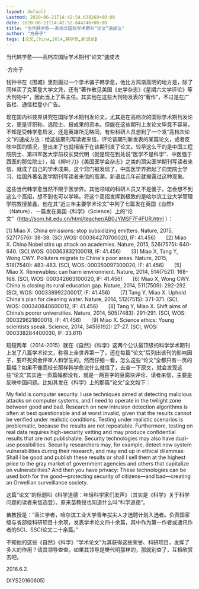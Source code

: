 ```yaml
---
layout: default
Lastmod: 2020-06-21T14:42:54.638269+00:00
date: 2020-06-21T14:42:52.644746+00:00
title: "当代韩学愈——高档次国际学术期刊“论文”速成法"
author: "方舟子"
tags: [论文,China,2014,韩学愈,新语丝]
---
```


当代韩学愈——高档次国际学术期刊“论文”速成法

·方舟子·

钱钟书在《围城》里刻画过一个学术骗子韩学愈，他比方鸿渐高明的地方是，除了同样买了克莱登大学文凭，还有“著作散见美国《史学杂志》《星期六文学评论》等大刊物中”，因此当上了系主任。其实他在这些大刊物发表的“著作”，不过是在广告栏、通信栏登小广告。

现在国内科技界讲究在国际学术期刊发论文，尤其是在高档次的国际学术期刊发论文，更是评职称、选院士、报成果的资本。但能在这些期刊上发论文毕竟不容易，不知是受韩学愈启发，还是英雄所见略同，有些科研人员想到了一个发“高档次论文”的速成方法：给这些期刊写读者来信，评论该期刊新发表的某篇论文，或者反映中国的情况，登出来了也就相当于在该期刊发了论文。较早这么干的是中国工程院院士、第四军医大学前校长樊代明（就是现在到处说“医学不是科学”、中医强于西医的那位院士），给《柳叶刀》《美国医学会杂志》之类的顶尖医学期刊写读者来信，就成了自己的学术成果。这个窍门被发现了，中国医学界掀起了向樊院士学习、给国外著名医学期刊写读者来信的高潮。新语丝几年前就揭露过这种现象。

这些当代韩学愈当然不限于医学界。其他领域的科研人员又不是傻子，怎会想不到这么个高招，想不到也可以学嘛。将这个高招发挥到极致的是哈尔滨工业大学管理学院教授苗鑫，他在其“近三年主要学术论文”中列了七篇发在英国《自然》（Nature）、一篇发在美国《科学》（Science）上的“论文”（http://som.hit.edu.cn/html/teacher/AB0JYMSF7F4FUR.html ）：

[1]      Miao X. China emissions: stop subsidizing emitters. Nature, 2015, 527(7576): 38-38. (SCI,WOS: 000364270700020, IF: 41.456)　　[2]      Miao X. China Nobel stirs up attack on academies. Nature, 2015, 526(7575): 640-640. (SCI,WOS: 000363832100018, IF: 41.456)　　[3]     Miao X, Tang Y, Wong CWY. Polluters migrate to China's poor areas. Nature, 2015, 518(7540): 483-483. (SCI, WOS: 000350097300020, IF: 41.456)　　[5]     Miao X. Renewables: can harm environment. Nature, 2014, 514(7521): 168-168. (SCI, WOS: 000342663100020, IF: 41.456)　　[6]     Miao X, Wong CWY. China is closing its rural education gap. Nature, 2014, 511(7509): 292-292. (SCI, WOS: 000338992200017, IF: 41.456)　　[7]     Tang Y, Miao X. Uphold China's plan for cleaning water. Nature, 2014, 512(7515): 371-371. (SCI, WOS: 000340840600012, IF: 41.456)　　[8]     Tang Y, Miao X. Shift aims of China’s poorer universities. Nature, 2014, 505(7483): 291-291. (SCI, WOS: 000329621800018, IF: 41.456)　　[9]     Miao X. Science ethics: Young scientists speak. Science, 2014, 345(6192): 27-27. (SCI, WOS: 000338284400030, IF: 33.611)

短短两年（2014-2015）就在《自然》《科学》这两个公认最顶级的科学学术期刊上发了八篇学术论文，称得上全世界第一了，还在每篇“论文”后列出该刊的影响因子，要吓死资金评审人和学生的。然而仔细一看，怎么这些“论文”全都只有一页的篇幅？如果不像高校长那样韩学愈说什么就信了，去查一下原文，就会发现这些“论文”其实连一页篇幅都没有，就是一两百字的豆腐块评论、读者来信，主要是反映中国问题。比如其发在《科学》上的那篇“论文”全文如下：

My field is computer security. I use techniques aimed at detecting malicious attacks on computer systems, and I need to operate in the twilight zone between good and bad. Research on new intrusion detection algorithms is often at best questionable and at worst invalid, given that the results cannot be verified under realistic conditions. Testing under realistic scenarios is problematic, because the results are not repeatable. Furthermore, testing on real data requires high-security vetting and may produce confidential results that are not publishable. Security technologies may also have dual-use possibilities. Security researchers may, for example, detect new system vulnerabilities during their research, and may end up in ethical dilemmas: Shall I be good and publish these results or shall I sell them at the highest price to the gray market of government agencies and others that capitalize on vulnerabilities? And then you have privacy: These technologies can be used both for the good—protecting security of citizens—and bad—creating an Orwellian surveillance society.

这篇“论文”的标题叫《科学道德：年轻科学家们发声》（其实是《科学》关于科学问题的读者来信选登）。原来苗教授也知道什么叫“科学道德”。

苗教授是：“香江学者，哈尔滨工业大学青年拔尖人才选聘计划入选者。负责国家级与省部级科研项目十余项，发表学术论文四十余篇，其中作为第一作者或通讯作者的SCI、SSCI论文二十余篇。”

不知他的这些《自然》《科学》“学术论文”为其获得这些荣誉、科研项目，发挥了多大的作用？请其领导查查。如果其领导是樊代明那样的，那就别查了，互相欣赏去吧。

2016.6.2.

(XYS20160605)

